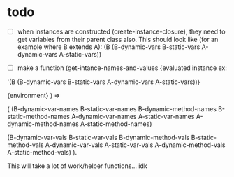 # todo

- [ ] when instances are constructed (create-instance-closure), they need to get variables from their parent class also. This should look like (for an example where B extends A): (B (B-dynamic-vars B-static-vars A-dynamic-vars A-static-vars))

- [ ] make a function (get-intance-names-and-values {evaluated instance ex: 

'(B (B-dynamic-vars B-static-vars A-dynamic-vars A-static-vars))} 

{environment} ) => 

(
(B-dynamic-var-names B-static-var-names B-dynamic-method-names B-static-method-names A-dynamic-var-names A-static-var-names A-dynamic-method-names A-static-method-names)

(B-dynamic-var-vals B-static-var-vals B-dynamic-method-vals B-static-method-vals A-dynamic-var-vals A-static-var-vals A-dynamic-method-vals A-static-method-vals)
). 


This will take a lot of work/helper functions... idk